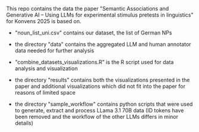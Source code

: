 This repo contains the data the paper "Semantic Associations and Generative AI –  Using LLMs for experimental stimulus pretests in linguistics" for Konvens 2025 is based on.

- "noun_list_uni.csv" contains our dataset, the list of German NPs 
- the directory "data" contains the aggregated LLM and human annotator data needed for further analysis
- "combine_datasets_visualizations.R" is the R script used for data analysis and visualization
- the directory "results" contains both the visualizations presented in the paper and additional visualizations which did not fit into the paper for reasons of limited space

- the directory "sample_workflow" contains python scripts that were used to generate, extract and process LLama 3.1 70B data (ID tokens have been removed and the workflow of the other LLMs differs in minor details)



